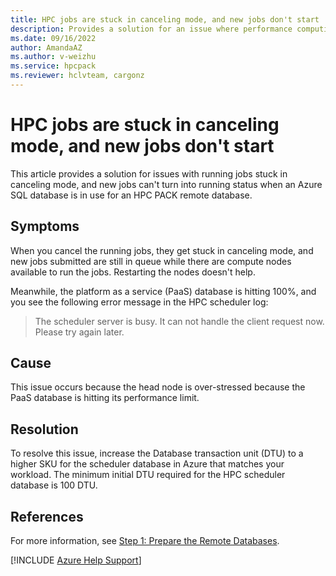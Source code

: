 ```yaml
---
title: HPC jobs are stuck in canceling mode, and new jobs don't start
description: Provides a solution for an issue where performance computing (HPC) jobs are stuck in canceling mode.
ms.date: 09/16/2022
author: AmandaAZ
ms.author: v-weizhu
ms.service: hpcpack
ms.reviewer: hclvteam, cargonz
---
```

# HPC jobs are stuck in canceling mode, and new jobs don't start

This article provides a solution for issues with running jobs stuck in canceling mode, and new jobs can't turn into running status when an Azure SQL database is in use for an HPC PACK remote database.

## Symptoms

When you cancel the running jobs, they get stuck in canceling mode, and new jobs submitted are still in queue while there are compute nodes available to run the jobs. Restarting the nodes doesn't help.

Meanwhile, the platform as a service (PaaS) database is hitting 100%, and you see the following error message in the HPC scheduler log:

> The scheduler server is busy. It can not handle the client request now. Please try again later.

## Cause

This issue occurs because the head node is over-stressed because the PaaS database is hitting its performance limit.

## Resolution

To resolve this issue, increase the Database transaction unit (DTU) to a higher SKU for the scheduler database in Azure that matches your workload. The minimum initial DTU required for the HPC scheduler database is 100 DTU.

## References

For more information, see [Step 1: Prepare the Remote Databases](/powershell/high-performance-computing/step-1-prepare-the-remote-database-servers).

[!INCLUDE [Azure Help Support](../../includes/azure-help-support.md)]
